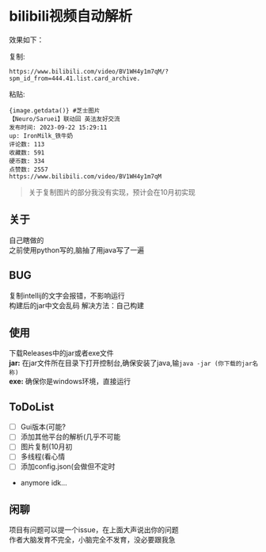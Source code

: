 # bilibili视频自动解析
效果如下：

复制:  
```
https://www.bilibili.com/video/BV1WH4y1m7qM/?spm_id_from=444.41.list.card_archive.
```

粘贴:
```
{image.getdata()} #芝士图片  
【Neuro/Saruei】联动回 英法友好交流  
发布时间: 2023-09-22 15:29:11  
up: IronMilk_铁牛奶  
评论数: 113  
收藏数: 591  
硬币数: 334  
点赞数: 2557  
https://www.bilibili.com/video/BV1WH4y1m7qM
```
> 关于复制图片的部分我没有实现，预计会在10月初实现


## 关于
自己瞎做的  
之前使用python写的,脑抽了用java写了一遍

## BUG
复制intellij的文字会报错，不影响运行  
构建后的jar中文会乱码 解决方法：自己构建

## 使用
下载Releases中的jar或者exe文件  
**jar:**  在jar文件所在目录下打开控制台,确保安装了java,输`java -jar (你下载的jar名称)`  
**exe:**  确保你是windows环境，直接运行

## ToDoList
- [ ] Gui版本(可能?  
- [ ] 添加其他平台的解析(几乎不可能
- [ ] 图片复制(10月初  
- [ ] 多线程(看心情  
- [ ] 添加config.json(会做但不定时
- anymore idk...

## 闲聊
项目有问题可以提一个issue，在上面大声说出你的问题  
作者大脑发育不完全，小脑完全不发育，没必要跟我急
